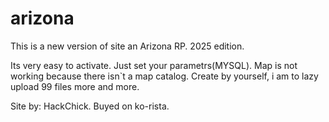 # arizona
This is a new version of site an Arizona RP. 2025 edition.

Its very easy to activate. Just set your parametrs(MYSQL).
Map is not working because there isn`t a map catalog. Create by yourself, i am to lazy upload 99 files more and more.

Site by: HackChick. Buyed on ko-rista.
